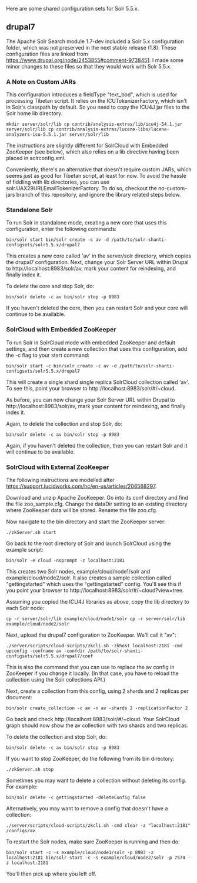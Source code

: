 Here are some shared configuration sets for Solr 5.5.x.

drupal7
-------
The Apache Solr Search module 1.7-dev included a Solr 5.x configuration folder, which was not 
preserved in the next stable release (1.8). These configuration files are linked from 
https://www.drupal.org/node/2453855#comment-9738451. I made some minor changes to these files
so that they would work with Solr 5.5.x.

### A Note on Custom JARs

This configuration introduces a fieldType "text_bod", which is used for processing Tibetan script.
It relies on the ICUTokenizerFactory, which isn't in Solr's classpath by default. So you need to
copy the ICU4J jar files to the Solr home lib directory:

`mkdir server/solr/lib
cp contrib/analysis-extras/lib/icu4j-54.1.jar server/solr/lib
cp contrib/analysis-extras/lucene-libs/lucene-analyzers-icu-5.5.1.jar server/solr/lib`

The instructions are slightly different for SolrCloud with Embedded ZooKeeper (see below),
which also relies on a lib directive having been placed in solrconfig.xml.

Conveniently, there's an alternative that doesn't require custom JARs, which seems just as
good for Tibetan script, at least for now. To avoid the hassle of fiddling with lib directories,
you can use solr.UAX29URLEmailTokenizerFactory. To do so, checkout the no-custom-jars branch
of this repository, and ignore the library related steps below.

### Standalone Solr

To run Solr in standalone mode, creating a new core that uses this configuration, enter the
following commands:

`bin/solr start
bin/solr create -c av -d /path/to/solr-shanti-configsets/solr5.5.x/drupal7`

This creates a new core called 'av' in the server/solr directory, which copies the drupal7
configuration. Next, change your Solr Server URL within Drupal to http://localhost:8983/solr/av,
mark your content for reindexing, and finally index it.

To delete the core and stop Solr, do:

`bin/solr delete -c av
bin/solr stop -p 8983`

If you haven't deleted the core, then you can restart Solr and your core will continue to be
available.

### SolrCloud with Embedded ZooKeeper

To run Solr in SolrCloud mode with embedded ZooKeeper and default settings, and then create a
new collection that uses this configuration, add the -c flag to your start command:

`bin/solr start -c
bin/solr create -c av -d /path/to/solr-shanti-configsets/solr5.5.x/drupal7`

This will create a single shard single replica SolrCloud collection called 'av'. To see this,
point your browser to http://localhost:8983/solr/#/~cloud.

As before, you can now change your Solr Server URL within Drupal to http://localhost:8983/solr/av,
mark your content for reindexing, and finally index it.

Again, to delete the collection and stop Solr, do:

`bin/solr delete -c av
bin/solr stop -p 8983`

Again, if you haven't deleted the collection, then you can restart Solr and it will continue to be
available.

### SolrCloud with External ZooKeeper

The following instructions are modelled after https://support.lucidworks.com/hc/en-us/articles/206568297.

Download and unzip Apache ZooKeeper. Go into its conf directory and find the file zoo_sample.cfg.
Change the dataDir setting to an existing directory where ZooKeeper data will be stored. Rename
the file zoo.cfg.
 
Now navigate to the bin directory and start the ZooKeeper server:

`./zkServer.sh start`

Go back to the root directory of Solr and launch SolrCloud using the example script:

`bin/solr -e cloud -noprompt -z localhost:2181`

This creates two Solr nodes, example/cloud/node1/solr and example/cloud/node2/solr. It also
creates a sample collection called "gettingstarted" which uses the "gettingstarted" config.
You'll see this if you point your browser to http://localhost:8983/solr/#/~cloud?view=tree.

Assuming you copied the ICU4J libraries as above, copy the lib directory to each Solr node:

`cp -r server/solr/lib example/cloud/node1/solr
cp -r server/solr/lib example/cloud/node2/solr`

Next, upload the drupal7 configuration to ZooKeeper. We'll call it "av":

`./server/scripts/cloud-scripts/zkcli.sh -zkhost localhost:2181 -cmd upconfig -confname av -confdir /path/to/solr-shanti-configsets/solr5.5.x/drupal7/conf`

This is also the command that you can use to replace the av config in ZooKeeper if you change it locally.
(In that case, you have to reload the collection using the Solr collections API.)

Next, create a collection from this config, using 2 shards and 2 replicas per document:

`bin/solr create_collection -c av -n av -shards 2 -replicationFactor 2`

Go back and check http://localhost:8983/solr/#/~cloud. Your SolrCloud graph should now show
the av collection with two shards and two replicas.

To delete the collection and stop Solr, do:

`bin/solr delete -c av
bin/solr stop -p 8983`

If you want to stop ZooKeeper, do the following from its bin directory:

`./zkServer.sh stop`

Sometimes you may want to delete a collection without deleting its config. For example:

`bin/solr delete -c gettingstarted -deleteConfig false`

Alternatively, you may want to remove a config that doesn't have a collection:

`./server/scripts/cloud-scripts/zkcli.sh -cmd clear -z "localhost:2181" /configs/av`

To restart the Solr nodes, make sure ZooKeeper is running and then do:

`bin/solr start -c -s example/cloud/node1/solr -p 8983 -z localhost:2181
bin/solr start -c -s example/cloud/node2/solr -p 7574 -z localhost:2181`

You'll then pick up where you left off.










